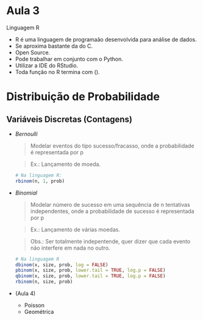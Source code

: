 # Aula 3
Linguagem R

* R é uma linguagem de programaão desenvolvida para análise de dados.
* Se aproxima bastante da do C.
* Open Source.
* Pode trabalhar em conjunto com o Python.
* Utilizar a IDE do RStudio.
* Toda função no R termina com ().

# Distribuição de Probabilidade
## Variáveis Discretas (Contagens)
* *Bernoulli*
  > Modelar eventos do tipo sucesso/fracasso, onde a probabilidade é representada por p

  > Ex.: Lançamento de moeda.
  ```R
  # Na linguagem R:
  rbinom(n, 1, prob)
  ```
* *Binomial*
  > Modelar número de sucesso em uma sequência de n tentativas independentes, onde a probabilidade de sucesso é representada por p

  > Ex.: Lançamento de várias moedas.

  > Obs.: Ser totalmente indepentende, quer dizer que cada evento não interfere em nada no outro.
  ```R
  # Na linguagem R
  dbinom(x, size, prob, log = FALSE)
  pbinom(x, size, prob, lower.tail = TRUE, log.p = FALSE)
  qbinom(x, size, prob, lower.tail = TRUE, log.p = FALSE)
  rbinom(n, size, prob)
  ``` 
* (Aula 4)
  * Poisson
  * Geométrica